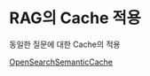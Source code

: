 # RAG의 Cache 적용

동일한 질문에 대한 Cache의 적용

[OpenSearchSemanticCache](https://api.python.langchain.com/en/latest/cache/langchain_community.cache.OpenSearchSemanticCache.html)
